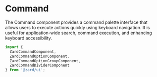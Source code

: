 # Command

The Command component provides a command palette interface that allows users to execute actions quickly using keyboard navigation. It is useful for application-wide search, command execution, and enhancing keyboard accessibility.

```ts
import { 
  ZardCommandComponent,
  ZardCommandOptionComponent,
  ZardCommandOptionGroupComponent,
  ZardCommandDividerComponent 
} from '@zard/ui';